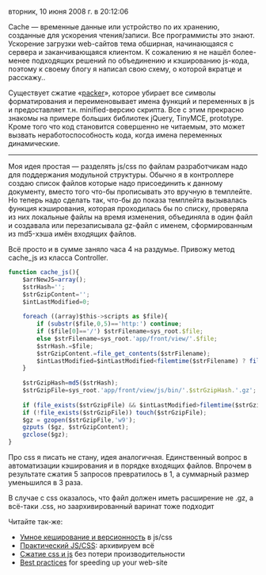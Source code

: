 вторник, 10 июня 2008 г. в 20:12:06

Cache — временные данные или устройство по их хранению, созданные для ускорения чтения/записи. Все программисты это знают. Ускорение загрузки web-сайтов тема обширная, начинающаяся с сервера и заканчивающаяся клиентом. К сожалению я не нашёл более-менее подходящих решений по объединению и кэшированию js-кода, поэтому к своему блогу я написал свою схему, о которой вкратце и расскажу..

Существует сжатие «[packer](http://dean.edwards.name/packer/)», которое убирает все символы форматирования и переименовывает имена функций и переменных в js и предоставляет т.н. minified-версию скрипта. Все с этим прекрасно знакомы на примере больших библиотек jQuery, TinyMCE, prototype. Кроме того что код становится совершенно не читаемым, это может вызвать неработоспособность кода, когда имена переменных динамические.

---

Моя идея простая — разделять js/css по файлам разработчикам надо для поддержания модульной структуры. Обычно я в контроллере создаю список файлов которые надо присоединить к данному документу, вместо того что-бы прописывать это вручную в темплейте. Но теперь надо сделать так, что-бы до показа темплейта вызывалась функция кэширования, которая проходилась бы по списку, проверяла из них локальные файлы на время изменения, объединяла в один файл и создавала или перезаписывала gz-файл с именем, сформированным из md5-хэша имён входящих файлов.

Всё просто и в сумме заняло часа 4 на раздумье. Привожу метод cache_js из класса Controller.

```javascript
function cache_js(){  
	$arrNewJS=array();  
	$strHash='';  
	$strGzipContent='';  
	$intLastModified=0;  
	
	foreach ((array)$this->scripts as $file){  
		if (substr($file,0,5)=='http:') continue;  
		if ($file[0]=='/') $strFilename=sys_root.$file;  
		else $strFilename=sys_root.'app/front/view/'.$file;  
		$strHash.=$file;  
		$strGzipContent.=file_get_contents($strFilename);  
		$intLastModified=$intLastModified<filemtime($strFilename) ? filemtime($strFilename) : $intLastModified;  
	}  
	
	$strGzipHash=md5($strHash);  
	$strGzipFile=sys_root.'app/front/view/js/bin/'.$strGzipHash.'.gz';  
	  
	if (file_exists($strGzipFile) && $intLastModified>filemtime($strGzipFile) || !file_exists($strGzipFile)){  
	if (!file_exists($strGzipFile)) touch($strGzipFile);  
	$gz = gzopen($strGzipFile,'w9');  
	gzputs ($gz, $strGzipContent);  
	gzclose($gz);  
}
```

Про css я писать не стану, идея аналогичная. Единственный вопрос в автоматизации кэширования и в порядке входящих файлов. Впрочем в результате сжатия 5 запросов превратилось в 1, а суммарный размер уменьшился в 3 раза.

В случае с css оказалось, что файл должен иметь расширение не .gz, а всё-таки .css, но заархивированный варинат тоже подходит

Читайте так-же:

- [Умное кеширование и версионность](http://javascript.ru/optimize/cache-versioning) в js/css
- [Практический JS/CSS](http://webo.in/articles/habrahabr/07-gzip-all/): архивируем всё
- [Сжатие css и js](http://vectora.ru/articles-and-tutorials/49-web-technologies/117-css-js-compression-without-performance-penalties) без потери производительности
- [Best practices](http://developer.yahoo.com/performance/rules.html) for speeding up your web-site